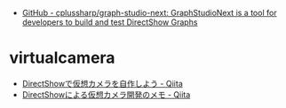 - [GitHub - cplussharp/graph-studio-next: GraphStudioNext is a tool for developers to build and test DirectShow Graphs](https://github.com/cplussharp/graph-studio-next)

# virtualcamera
- [DirectShowで仮想カメラを自作しよう - Qiita](https://qiita.com/HexagramNM/items/2311f025f3af758c83a0)
- [DirectShowによる仮想カメラ開発のメモ - Qiita](https://qiita.com/yuya2011/items/9b4eda4a6a8460252fe2)


